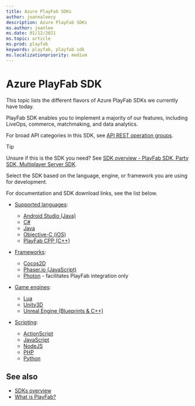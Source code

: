 ```yaml
---
title: Azure PlayFab SDKs
author: joannaleecy
description: Azure PlayFab SDKs
ms.author: joanlee
ms.date: 01/12/2021
ms.topic: article
ms.prod: playfab
keywords: playfab, playfab sdk
ms.localizationpriority: medium
---
```


# Azure PlayFab SDK

This topic lists the different flavors of Azure PlayFab SDKs we currently have today.

PlayFab SDK enables you to implement a majority of our features, including LiveOps, commerce, matchmaking, and data analytics.

For broad API categories in this SDK, see [API REST operation groups](https://docs.microsoft.com/rest/api/playfab/admin/).

> [!Tip]
> Unsure if this is the SDK you need? See [SDK overview - PlayFab SDK, Party SDK, Multiplayer Server SDK](sdk-overview.md).

Select the SDK based on the language, engine, or framework you are using for development.

For documentation and SDK download links, see the list below.

* [Supported languages](https://docs.microsoft.com/gaming/playfab/sdks/languages/):
    * [Android Studio (Java)](androidstudio/index.md)
    * [C\#](c-sharp/index.md)
    * [Java](java/index.md)
    * [Objective-C (iOS)](objective-c/index.md)
    * [PlayFab CPP (C++)](playfab-cpp/index.md)

* [Frameworks](https://docs.microsoft.com/gaming/playfab/sdks/frameworks/):
    * [Cocos2D](cocos2d-x/index.md)
    * [Phaser.io (JavaScript)](phaser/index.md)
    * [Photon](photon/index.md) - facilitates PlayFab integration only

* [Game engines](https://docs.microsoft.com/gaming/playfab/sdks/game-engines/):
    * [Lua](lua/index.md)
    * [Unity3D](unity3d/index.md)
    * [Unreal Engine (Blueprints & C++)](unreal/index.md)

* [Scripting](https://docs.microsoft.com/gaming/playfab/sdks/scripting/):
    * [ActionScript](actionscript/index.md)
    * [JavaScript](javascript/index.md)
    * [NodeJS](nodejs/index.md)
    * [PHP](php/index.md)
    * [Python](python/index.md)

## See also

* [SDKs overview](sdk-overview.md)
* [What is PlayFab?](../what-is-playfab.md)